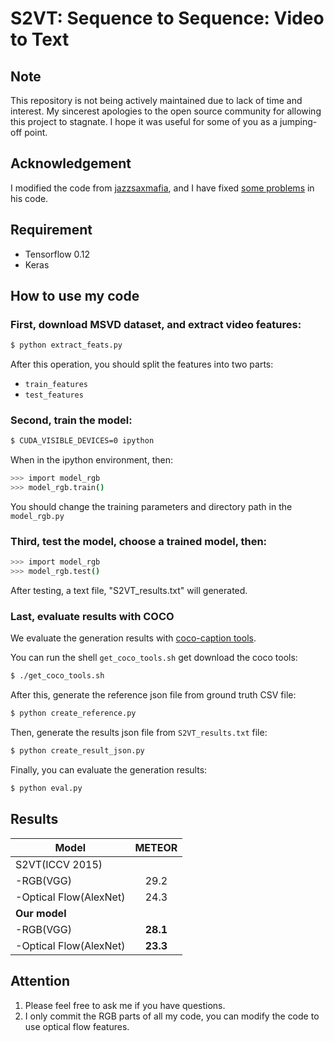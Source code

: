# S2VT: Sequence to Sequence: Video to Text
## Note
This repository is not being actively maintained due to lack of time and interest. My sincerest apologies to the open source community for allowing this project to stagnate. I hope it was useful for some of you as a jumping-off point. 

## Acknowledgement
I modified the code from [jazzsaxmafia](https://github.com/jazzsaxmafia/video_to_sequence), and I have fixed [some problems](https://github.com/jazzsaxmafia/video_to_sequence/issues/9) in his code.

## Requirement
 - Tensorflow 0.12
 - Keras

## How to use my code

### First, download MSVD dataset, and extract video features:
```bash
$ python extract_feats.py
```
After this operation, you should split the features into two parts:
 - `train_features`
 - `test_features`

### Second, train the model:
```bash
$ CUDA_VISIBLE_DEVICES=0 ipython
```
When in the ipython environment, then:
```bash
>>> import model_rgb
>>> model_rgb.train()
```
You should change the training parameters and directory path in the `model_rgb.py`

### Third, test the model, choose a trained model, then:
```bash
>>> import model_rgb
>>> model_rgb.test()
```
After testing, a text file, "S2VT_results.txt" will generated.

### Last, evaluate results with COCO
We evaluate the generation results with [coco-caption tools](https://github.com/tylin/coco-caption).

You can run the shell `get_coco_tools.sh` get download the coco tools:
```bash
$ ./get_coco_tools.sh
```
After this, generate the reference json file from ground truth CSV file:
```bash
$ python create_reference.py 
```
Then, generate the results json file from `S2VT_results.txt` file:
```bash
$ python create_result_json.py
```
Finally, you can evaluate the generation results:
```bash
$ python eval.py
```

## Results
|Model|METEOR|
|---|:---:|
|S2VT(ICCV 2015)||
|-RGB(VGG)|29.2|
|-Optical Flow(AlexNet)|24.3|
|**Our model**||
|-RGB(VGG)|**28.1**|
|-Optical Flow(AlexNet)|**23.3**|

## Attention
1. Please feel free to ask me if you have questions.
2. I only commit the RGB parts of all my code, you can modify the code to use optical flow features.
